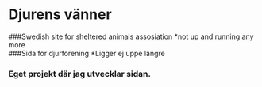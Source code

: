 # Djurens vänner 
###Swedish site for sheltered animals assosiation
*not up and running any more  
###Sida för djurförening
*Ligger ej uppe längre  

### Eget projekt där jag utvecklar sidan. 


